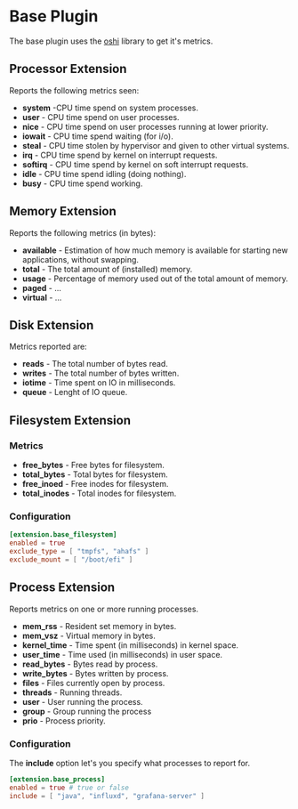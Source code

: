 # Base Plugin

The base plugin uses the [oshi](https://github.com/oshi/oshi) library to get it's metrics.

## Processor Extension

Reports the following metrics seen:

- **system** -CPU time spend on system processes.
- **user** - CPU time spend on user processes.
- **nice** - CPU time spend on user processes running at lower priority.
- **iowait** - CPU time spend waiting (for i/o).
- **steal** - CPU time stolen by hypervisor and given to other virtual systems.
- **irq** - CPU time spend by kernel on interrupt requests.
- **softirq** - CPU time spend by kernel on soft interrupt requests.
- **idle** - CPU time spend idling (doing nothing).
- **busy** - CPU time spend working.


## Memory Extension

Reports the following metrics (in bytes):

- **available** - Estimation of how much memory is available for starting new applications, without swapping.
- **total** - The total amount of (installed) memory.
- **usage** - Percentage of memory used out of the total amount of memory.
- **paged** - ...
- **virtual** - ...


## Disk Extension

Metrics reported are:

- **reads** - The total number of bytes read.
- **writes** - The total number of bytes written.
- **iotime** - Time spent on IO in milliseconds.
- **queue** - Lenght of IO queue.

## Filesystem Extension

### Metrics

- **free_bytes** - Free bytes for filesystem.
- **total_bytes** - Total bytes for filesystem.
- **free_inoed** - Free inodes for filesystem.
- **total_inodes** - Total inodes for filesystem.

### Configuration

```toml
[extension.base_filesystem]
enabled = true
exclude_type = [ "tmpfs", "ahafs" ]
exclude_mount = [ "/boot/efi" ]
```

## Process Extension

Reports metrics on one or more running processes.

- **mem_rss** - Resident set memory in bytes.
- **mem_vsz** - Virtual memory in bytes.
- **kernel_time** - Time spent (in milliseconds) in kernel space.
- **user_time** - Time used (in milliseconds) in user space.
- **read_bytes** - Bytes read by process.
- **write_bytes** - Bytes written by process.
- **files** - Files currently open by process.
- **threads** - Running threads.
- **user** - User running the process.
- **group** - Group running the process
- **prio** - Process priority.


### Configuration

The **include** option let's you specify what processes to report for.

```toml
[extension.base_process]
enabled = true # true or false
include = [ "java", "influxd", "grafana-server" ]
```